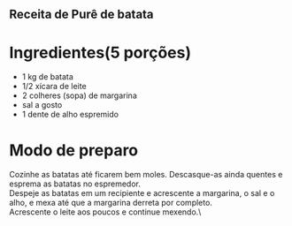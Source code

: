 ## Receita de Purê de batata

# Ingredientes(5 porções)
- 1 kg de batata
- 1/2 xícara de leite
- 2 colheres (sopa) de margarina
- sal a gosto
- 1 dente de alho espremido

# Modo de preparo
Cozinhe as batatas até ficarem bem moles.
Descasque-as ainda quentes e esprema as batatas no espremedor.\
Despeje as batatas em um recipiente e acrescente a margarina, o sal e o alho, e mexa até que a margarina derreta por completo.\
Acrescente o leite aos poucos e continue mexendo.\